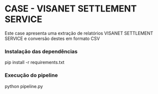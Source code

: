 # CASE - VISANET SETTLEMENT SERVICE

Este case apresenta uma extração de relatórios VISANET SETTLEMENT SERVICE e conversão destes em formato CSV

### Instalação das dependências

pip install -r requirements.txt


### Execução do pipeline

python pipeline.py

